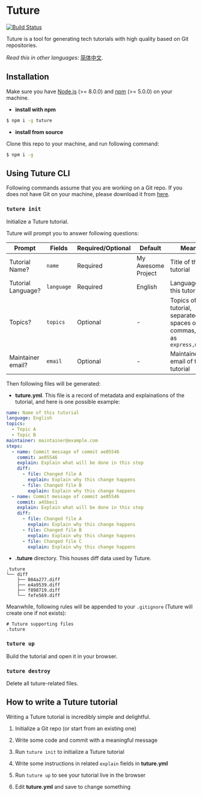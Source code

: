 # Tuture

[![Build Status](https://travis-ci.com/tutureproject/tuture.svg?branch=master)](https://travis-ci.com/tutureproject/tuture)

Tuture is a tool for generating tech tutorials with high quality based on Git repositories.

*Read this in other languages*: [简体中文](README.zh-CN.md).

## Installation

Make sure you have [Node.js](https://nodejs.org/) (>= 8.0.0) and [npm](https://www.npmjs.com/) (>= 5.0.0) on your machine.

- **install with npm**

```bash
$ npm i -g tuture
```

- **install from source**

Clone this repo to your machine, and run following command:

```bash
$ npm i -g
```

## Using Tuture CLI

Following commands assume that you are working on a Git repo. If you does not have Git on your machine, please download it from [here](https://git-scm.com/downloads).

### `tuture init`

Initialize a Tuture tutorial.

Tuture will prompt you to answer following questions:

| Prompt             | Fields     | Required/Optional | Default            | Meaning                                                      |
| ------------------ | ---------- | ----------------- | ------------------ | ------------------------------------------------------------ |
| Tutorial Name?     | `name`     | Required          | My Awesome Project | Title of this tutorial                                       |
| Tutorial Language? | `language` | Required          | English            | Language of this tutorial                                    |
| Topics?            | `topics`   | Optional          | -                  | Topics of this tutorial, separated with spaces or commas, such as `express,mongodb` |
| Maintainer email?  | `email`    | Optional          | -                  | Maintainer email of this tutorial                            |

Then following files will be generated:

- **tuture.yml**. This file is a record of metadata and explainations of the tutorial, and here is one possible example:

```yaml
name: Name of this tutorial
language: English
topics:
  - Topic A
  - Topic B
maintainer: maintainer@example.com
steps:
  - name: Commit message of commit ae05546
    commit: ae05546
    explain: Explain what will be done in this step
    diff:
      - file: Changed file A
        explain: Explain why this change happens
      - file: Changed file B
        explain: Explain why this change happens
  - name: Commit message of commit ae05546
    commit: a45bec1
    explain: Explain what will be done in this step
    diff:
      - file: Changed file A
        explain: Explain why this change happens
      - file: Changed file B
        explain: Explain why this change happens
      - file: Changed file C
        explain: Explain why this change happens
```

- **.tuture** directory. This houses diff data used by Tuture.

```
.tuture
└── diff
    ├── 084a277.diff
    ├── e4a9539.diff
    ├── f898719.diff
    └── fefe569.diff
```

Meanwhile, following rules will be appended to your `.gitignore` (Tuture will create one if not exists):

```
# Tuture supporting files
.tuture
```

### `tuture up`

Build the tutorial and open it in your browser.

### `tuture destroy`

Delete all tuture-related files.

## How to write a Tuture tutorial

Writing a Tuture tutorial is incredibly simple and delightful.

1. Initialize a Git repo (or start from an existing one)

2. Write some code and commit with a meaningful message

3. Run `tuture init` to initialize a Tuture tutorial

4. Write some instructions in related `explain` fields in **tuture.yml**

5. Run `tuture up` to see your tutorial live in the browser

6. Edit **tuture.yml** and save to change something
